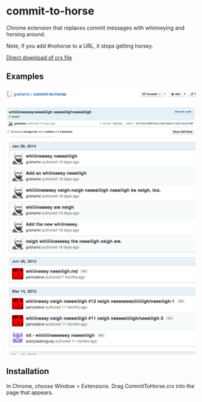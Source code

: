 commit-to-horse
=============

Chrome extension that replaces commit messages with whinneying and horsing
around.

Note, if you add #nohorse to a URL, it stops getting horsey.

[Direct download of crx file][1]

Examples
--------
![example1](./assets/1.png)
![example2](./assets/2.png)

Installation
------------

In Chrome, choose Window > Extensions.  Drag CommitToHorse.crx into the page that appears.

[1]: https://github.com/grahamc/commit-to-horse/raw/master/CommitToHorse.crx

